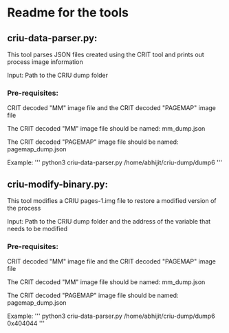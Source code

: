 <h1>Readme for the tools</h1> 

<h2>criu-data-parser.py:</h2>

This tool parses JSON files created using the CRIT tool and prints out process image information

Input: Path to the CRIU dump folder

<h3>Pre-requisites:</h3> 

CRIT decoded "MM" image file and the CRIT decoded "PAGEMAP" image file

The CRIT decoded "MM" image file should be named: mm_dump.json

The CRIT decoded "PAGEMAP" image file should be named: pagemap_dump.json

Example: 
'''
python3 criu-data-parser.py /home/abhijit/criu-dump/dump6
'''

<h2>criu-modify-binary.py:</h2>
This tool modifies a CRIU pages-1.img file to restore a modified version of the process

Input: Path to the CRIU dump folder and the address of the variable that needs to be modified

<h3>Pre-requisites:</h3> 

CRIT decoded "MM" image file and the CRIT decoded "PAGEMAP" image file

The CRIT decoded "MM" image file should be named: mm_dump.json

The CRIT decoded "PAGEMAP" image file should be named: pagemap_dump.json

Example: 
'''
python3 criu-data-parser.py /home/abhijit/criu-dump/dump6 0x404044
'''

